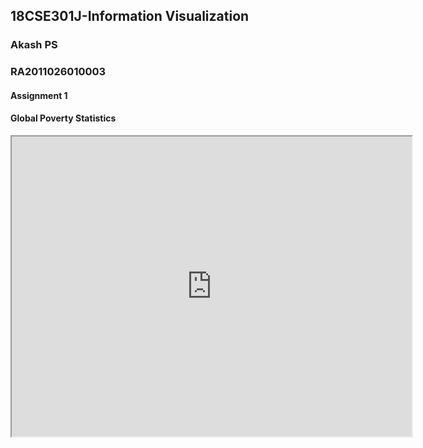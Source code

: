 <!DOCTYPE html>
<html lang="en">
<head>
  <title>Akash PS</title>
  <meta charset="utf-8">
  <meta name="viewport" content="width=device-width, initial-scale=1">
  <link href="https://cdn.jsdelivr.net/npm/bootstrap@5.2.3/dist/css/bootstrap.min.css" rel="stylesheet">
  <script src="https://cdn.jsdelivr.net/npm/bootstrap@5.2.3/dist/js/bootstrap.bundle.min.js"></script>
  <script src="https://d3js.org/d3.v4.js"></script>
</head>
<body>

<div class="container">
  <div class="row">
    <div class="col-12 text-center">
  <h2>18CSE301J-Information Visualization</h2>
  <h3>Akash PS</h3>
  <h3>RA2011026010003</h3>
  </div>
  </div>

  <div class="row">
    <div class="col-12 text-center mt-5">
        <h4>Assignment 1</h4>
        <h4>Global Poverty Statistics</h4>
        <iframe class="mt-5" src="https://drive.google.com/file/d/1b5wGoN0gXkk2zMfoq8RPR23t6NW1SsBs/view?usp=sharing" width="640" height="480" allow="autoplay"></iframe>
    </div>
  </div>
